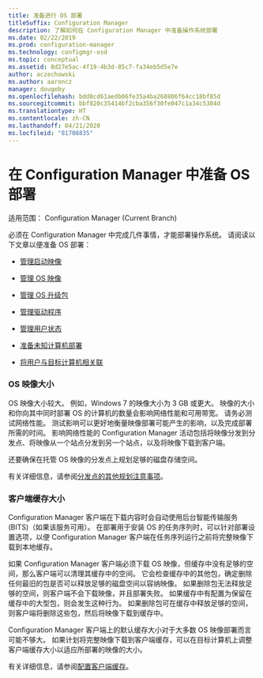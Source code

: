```yaml
---
title: 准备进行 OS 部署
titleSuffix: Configuration Manager
description: 了解如何在 Configuration Manager 中准备操作系统部署
ms.date: 02/22/2019
ms.prod: configuration-manager
ms.technology: configmgr-osd
ms.topic: conceptual
ms.assetid: 8d27e5ac-4f19-4b3d-85c7-fa34eb5d5e7e
author: aczechowski
ms.author: aaroncz
manager: dougeby
ms.openlocfilehash: bdd8cd61aedb06fe35a4ba268806f64cc18bf85d
ms.sourcegitcommit: bbf820c35414bf2cba356f30fe047c1a34c5384d
ms.translationtype: HT
ms.contentlocale: zh-CN
ms.lasthandoff: 04/21/2020
ms.locfileid: "81708835"
---
```

# <a name="prepare-for-os-deployment-in-configuration-manager"></a>在 Configuration Manager 中准备 OS 部署

适用范围：  Configuration Manager (Current Branch)

必须在 Configuration Manager 中完成几件事情，才能部署操作系统。 请阅读以下文章以便准备 OS 部署：  

-   [管理启动映像](manage-boot-images.md)  

-   [管理 OS 映像](manage-operating-system-images.md)  

-   [管理 OS 升级包](manage-operating-system-upgrade-packages.md)  

-   [管理驱动程序](manage-drivers.md)  

-   [管理用户状态](manage-user-state.md)  

-   [准备未知计算机部署](prepare-for-unknown-computer-deployments.md)  

-   [将用户与目标计算机相关联](associate-users-with-a-destination-computer.md)  



### <a name="os-image-size"></a>OS 映像大小  

OS 映像大小较大。 例如，Windows 7 的映像大小为 3 GB 或更大。 映像的大小和你向其中同时部署 OS 的计算机的数量会影响网络性能和可用带宽。 请务必测试网络性能。 测试影响可以更好地衡量映像部署可能产生的影响，以及完成部署所需的时间。 影响网络性能的 Configuration Manager 活动包括将映像分发到分发点、将映像从一个站点分发到另一个站点，以及将映像下载到客户端。  

还要确保在托管 OS 映像的分发点上规划足够的磁盘存储空间。  

有关详细信息，请参阅[分发点的其他规划注意事项](prepare-site-system-roles-for-operating-system-deployments.md#BKMK_AdditionalPlanning)。


### <a name="client-cache-size"></a>客户端缓存大小  

Configuration Manager 客户端在下载内容时会自动使用后台智能传输服务 (BITS)（如果该服务可用）。 在部署用于安装 OS 的任务序列时，可以针对部署设置选项，以便 Configuration Manager 客户端在任务序列运行之前将完整映像下载到本地缓存。  

如果 Configuration Manager 客户端必须下载 OS 映像，但缓存中没有足够的空间，那么客户端可以清理其缓存中的空间。 它会检查缓存中的其他包，确定删除任何最旧的包是否可以释放足够的磁盘空间以容纳映像。 如果删除包无法释放足够的空间，则客户端不会下载映像，并且部署失败。 如果缓存中有配置为保留在缓存中的大型包，则会发生这种行为。 如果删除包可在缓存中释放足够的空间，则客户端将删除这些包，然后将映像下载到缓存中。  

Configuration Manager 客户端上的默认缓存大小对于大多数 OS 映像部署而言可能不够大。 如果计划将完整映像下载到客户端缓存，可以在目标计算机上调整客户端缓存大小以适应所部署的映像的大小。  

有关详细信息，请参阅[配置客户端缓存](../../core/clients/manage/manage-clients.md#BKMK_ClientCache)。  


